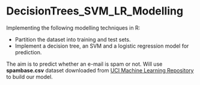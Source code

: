 # DecisionTrees_SVM_LR_Modelling
Implementing the following modelling techniques in R:

- Partition the dataset into training and test sets.
- Implement a decision tree, an SVM and a logistic regression model for prediction.

The aim is to predict whether an e-mail is spam or not. Will use **spambase.csv** dataset downloaded from [UCI Machine Learning Repository](http://archive.ics.uci.edu/ml/index.php) to build our model.

